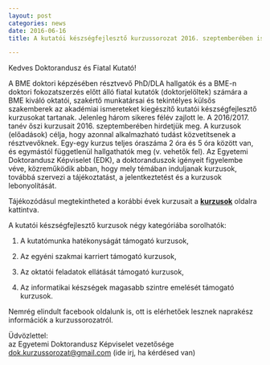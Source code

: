 ```yaml
---
layout: post
categories: news
date: 2016-06-16
title: A kutatói készségfejlesztő kurzussorozat 2016. szeptemberében is indul a BME-n

---
```


Kedves Doktorandusz és Fiatal Kutató!

A BME doktori képzésében résztvevő PhD/DLA hallgatók és a BME-n doktori fokozatszerzés előtt álló fiatal kutatók (doktorjelöltek) számára a BME kiváló oktatói, szakértő munkatársai és tekintélyes külsős szakemberek az akadémiai ismereteket kiegészítő kutatói készségfejlesztő kurzusokat tartanak. Jelenleg három sikeres félév zajlott le. 
A 2016/2017. tanév őszi kurzusait 2016. szeptemberében hirdetjük meg.
A kurzusok (előadások) célja, hogy azonnal alkalmazható tudást közvetítsenek a résztvevőknek. Egy-egy kurzus teljes óraszáma 2 óra és 5 óra között van, és egymástól függetlenül hallgathatók meg (v. vehetők fel).
Az Egyetemi Doktorandusz Képviselet (EDK), a doktoranduszok igényeit figyelembe véve, közreműködik abban, hogy mely témában induljanak kurzusok, továbbá szervezi a tájékoztatást, a jelentkeztetést és a kurzusok lebonyolítását. 

Tájékozódásul megtekintheted a korábbi évek kurzusait a  **[kurzusok](/lectures.html)** oldalra kattintva.

A kutatói készségfejlesztő kurzusok négy kategóriába sorolhatók:

1.	A kutatómunka hatékonyságát támogató kurzusok,

2.	Az egyéni szakmai karriert támogató kurzusok,

3.	Az oktatói feladatok ellátását támogató kurzusok,

4.	Az informatikai készségek magasabb szintre emelését támogató kurzusok.

Nemrég elindult facebook oldalunk is, ott is elérhetőek lesznek naprakész információk a kurzussorozatról.

Üdvözlettel:<br/>
az Egyetemi Doktorandusz Képviselet vezetősége<br/>
dok.kurzussorozat@gmail.com (ide irj, ha kérdésed van)
